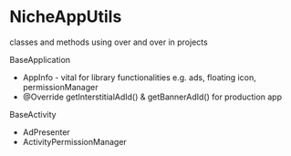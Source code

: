 # NicheAppUtils
classes and methods using over and over in projects

BaseApplication 
  - AppInfo - vital for library functionalities e.g. ads, floating icon, permissionManager
  - @Override getInterstitialAdId() & getBannerAdId() for production app
  
BaseActivity 
  - AdPresenter
  - ActivityPermissionManager
